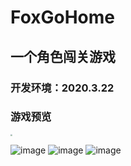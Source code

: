 # FoxGoHome
## 一个角色闯关游戏
### 开发环境：2020.3.22
### 游戏预览

<img src="https://user-images.githubusercontent.com/82095671/154941836-ad352dfc-688e-4f18-bb53-6011f08d46bb.png" style="zoom:20%;" />

![image](https://user-images.githubusercontent.com/82095671/154941895-125fa373-c3fe-4731-a9ff-93c1679d8b84.png)
![image](https://user-images.githubusercontent.com/82095671/154942040-a1f1b54d-d13c-42d0-8264-7e0da7668a80.png)
![image](https://user-images.githubusercontent.com/82095671/154942123-5adf8427-a459-4885-8a96-afedb1a53f33.png)
